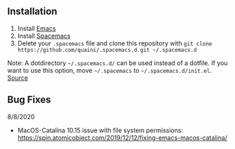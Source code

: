 ## Installation
1. Install [Emacs](https://www.gnu.org/software/emacs/download.html)
2. Install [Spacemacs](https://github.com/syl20bnr/spacemacs#install)
3. Delete your ```.spacemacs``` file and clone this repository with ```git clone https://github.com/quaini/.spacemacs.d.git ~/.spacemacs.d```

Note: A dotdirectory ```~/.spacemacs.d/``` can be used instead of a dotfile. If you want to use this option, move ```~/.spacemacs``` to ```~/.spacemacs.d/init.el```. [Source](https://github.com/syl20bnr/spacemacs/blob/develop/doc/DOCUMENTATION.org#dotfile-configuration)

## Bug Fixes
8/8/2020
- MacOS-Catalina 10.15 issue with file system permissions: https://spin.atomicobject.com/2019/12/12/fixing-emacs-macos-catalina/
